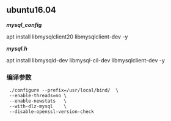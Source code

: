 

## ubuntu16.04



***mysql_config***

apt install libmysqlclient20 libmysqlclient-dev  -y

***mysql.h***

apt install  libmysqld-dev libmysql-cil-dev libmysqlclient-dev  -y



### 编译参数

```
 ./configure --prefix=/usr/local/bind/  \
 --enable-threads=no \
 --enable-newstats   \
 --with-dlz-mysql    \
 --disable-openssl-version-check
```

